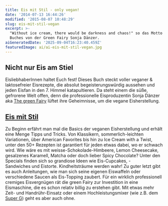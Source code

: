 ```yaml
---
title: Eis mit Stil - only vegan!
date: '2014-07-13 16:44:26'
modified: '2015-08-07 10:48:29'
slug: eis-mit-stil-vegan
excerpt: >-
  "Without ice cream, there would be darkness and chaos!" so das Motto des
  Buches von der Green Fairy Sonja Dänzer.
aiGeneratedDate: '2025-09-04T16:23:40.459Z'
featuredImage: ai/ai-eis-mit-stil-vegan.jpg
---
```


## Nicht nur Eis am Stiel

EisliebhaberInnen haltet Euch fest! Dieses Buch steckt voller veganer & laktosefreier Eisrezepte, die absolut begeisterungswürdig aussehen und jeden Eisfan in den 7. Himmel katapultieren. Da steht einem die süße, gefrorene Welt offen, denn die professionelle Eisproduzentin Sonja Dänzer aka [The green Fairy](http://www.thegreenfairy.ch/index.php) lüftet ihre Geheimnisse, um die vegane Eisherstellung.

## [Eis mit Stil](https://umschau-verlag.de/shop/gesamtprogramm/kochen-und-backen/buch:eis-mit-stil)

Zu Beginn erfährt man mal die Basics der veganen Eisherstellung und erhält eine Menge Tipps und Tricks. Von Klassikern, sommerlich-leichten Variationen, über American Favorites bis hin zu Ice Cream with a Twist, unter den 50+ Rezepten ist garantiert für jeden etwas dabei, wo er schwach wird. Wie wäre es mit weisse-Schokolade-Himbeere, Lemon Cheesecake, gesalzenes Karamell, Matcha oder doch lieber Spicy Chocolate? Unter den Specials finden sich so grandiose Ideen wie Eis-Cupcakes, -Sandwiches und Eistorte. Kindheitsträume werden wahr! Zu guter letzt gibt es auch Anleitungen, wie man sich seine eigenen Eiswaffeln oder verschiedene Saucen als Eis-Topping zaubert. [<!-- Image removed (no copyright): eis-mit-stil-only-vegan.jpg -->](https://www.veganblatt.com/i/eis-mit-stil-only-vegan.jpg) Für ein wirklich professionell cremiges Eisvergnügen rät die green Fairy zur Investition in eine Eismaschine, die es schon relativ billig zu erstehen gibt. Mit etwas mehr Zeit- und Handrühr-Einsatz oder einem Hochleistungsmixer (wie z.B. dem [Super G](https://www.veganblatt.com/hochleistungsmixer-super-g)) geht es aber auch ohne.
